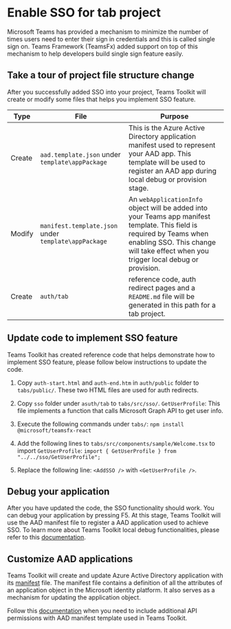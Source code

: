 # Enable SSO for tab project

Microsoft Teams has provided a mechanism to minimize the number of times users need to enter their sign in credentials and this is called single sign on. Teams Framework (TeamsFx) added support on top of this mechanism to help developers build single sign feature easily.

## Take a tour of project file structure change

After you successfully added SSO into your project, Teams Toolkit will create or modify some files that helps you implement SSO feature.

|Type| File | Purpose |
|-| - | - |
|Create| `aad.template.json` under `template\appPackage` | This is the Azure Active Directory application manifest used to represent your AAD app. This template will be used to register an AAD app during local debug or provision stage. |
|Modify | `manifest.template.json` under `template\appPackage` | An `webApplicationInfo` object will be added into your Teams app manifest template. This field is required by Teams when enabling SSO. This change will take effect when you trigger local debug or provision.|
|Create| `auth/tab` | reference code, auth redirect pages and a `README.md` file will be generated in this path for a tab project. |

## Update code to implement SSO feature

Teams Toolkit has created reference code that helps demonstrate how to implement SSO feature, please follow below instructions to update the code.

1. Copy `auth-start.html` and `auth-end.htm` in `auth/public` folder to `tabs/public/`.
These two HTML files are used for auth redirects.

1. Copy `sso` folder under `asuth/tab` to `tabs/src/sso/`.
`GetUserProfile`: This file implements a function that calls Microsoft Graph API to get user info.

1. Execute the following commands under `tabs/`: `npm install @microsoft/teamsfx-react`
1. Add the following lines to `tabs/src/components/sample/Welcome.tsx` to import `GetUserProfile`:
        ```
        import { GetUserProfile } from "../../sso/GetUserProfile";
        ```
1. Replace the following line: `<AddSSO />` with `<GetUserProfile />`.

## Debug your application

After you have updated the code, the SSO functionality should work. You can debug your application by pressing F5. At this stage, Teams Toolkit will use the AAD manifest file to register a AAD application used to achieve SSO. To learn more about Teams Toolkit local debug functionalities, please refer to this [documentation](https://docs.microsoft.com/microsoftteams/platform/toolkit/debug-local).

## Customize AAD applications

Teams Toolkit will create and update Azure Active Directory application with its [manifest](https://docs.microsoft.com/azure/active-directory/develop/reference-app-manifest) file. The manifest file contains a definition of all the attributes of an application object in the Microsoft identity platform. It also serves as a mechanism for updating the application object.

Follow this [documentation](https://aka.ms/teamsfx-aad-manifest#customize-aad-manifest-template) when you need to include additional API permissions with AAD manifest template used in Teams Toolkit.
